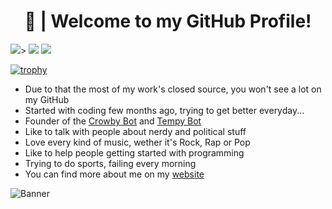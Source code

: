 <h1 align='center'>
     🍇 | Welcome to my GitHub Profile!
</h1>

![](https://img.shields.io/badge/-ARealWant-4651cb)> ![](https://img.shields.io/twitter/follow/ARealWant?color=%234651cb&label=Twitter&style=plastic) ![](https://komarev.com/ghpvc/?username=ARealWant)    

     
[![trophy](https://github-profile-trophy.vercel.app/?username=ARealWant)](https://github.com/ryo-ma/github-profile-trophy)
  
- Due to that the most of my work's closed source, you won't see a lot on my GitHub
- Started with coding few months ago, trying to get better everyday...
- Founder of the [Crowby Bot](https://crowby.me/) and [Tempy Bot](https://tempybot.me/)
- Like to talk with people about nerdy and political stuff
- Love every kind of music, wether it's Rock, Rap or Pop
- Like to help people getting started with programming
- Trying to do sports, failing every morning
- You can find more about me on my [website](https://arealwant.tech/)

![Banner](https://cdn.discordapp.com/attachments/761891074116681748/799922898441338900/arealwant_color_animated_banner.gif)
